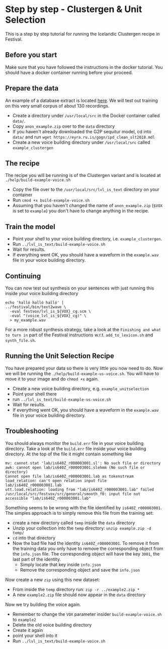 # Step by step - Clustergen & Unit Selection
This is a step by step tutorial for running the Icelandic Clustergen recipe in Festival.

## Before you start
Make sure that you have followed the instructions in the docker tutorial. You should have a docker container
running before your proceed.

## Prepare the data
An example of a database extract is located [here](https://drive.google.com/open?id=1dY3hw23U03oG-obfTlbp0oQRcWJGzCS-). We will test out training on this very small corpus of about 130 recordings.
* Create a directory under `/usr/local/src` in the Docker container called `data/`.
* Copy `anon_example.zip` over to the `data` directory
* If you haven't already downloaded the G2P sequitur model, cd into `data/` and run `wget https://eyra.ru.is/gogn/ipd_clean_slt2018.mdl`
* Create a new voice building directory under `/usr/local/src` called `example_clustergen`

## The recipe
The recipe you will be running is of the Clustergen variant and is located at `./help/build-example-voice.sh`
* Copy the file over to the `/usr/local/src/lvl_is_text` directory on your container
* Run `cmod +x build-example-voice.sh`
* Assuming that you haven't changed the name of `anon_example.zip` (`$VOX` is set to `example`) you don't have to change anything in the recipe.

## Train the model
* Point your shell to your voice building directory, i.e. `example_clustergen`.
* Run `../lvl_is_text/build-example-voice.sh`
* Wait for results.
* If everything went OK, you should have a waveform in the `example.wav` file in your voice building directory.

## Continuing
You can now test out synthesis on your sentences with just running this inside your voice building directory
```
echo 'halló halló halló' |
../festival/bin/text2wave \
  -eval festvox/lvl_is_${VOX}_cg.scm \
  -eval "(voice_lvl_is_${VOX}_cg)" \
  > my_example.wav
```

For a more robust synthesis strategy, take a look at the `Finishing and what to turn in` part of the Festival instructions w.r.t. `add_to_lexicon.sh` and `synth_file.sh`.

## Running the Unit Selection Recipe
You have prepared your data so there is very little you now need to do. Now we will be running the `./help/build-example-us-voice.sh`. You will have to move it to your image and do `chmod +x` again.
* Create a new voice building directory, e.g. `example_unitselection`
* Point your shell there
* run `../lvl_is_text/build-example-us-voice.sh`
* Wait for results.
* If everything went OK, you should have a waveform in the `example.wav` file in your voice building directory.


## Troubleshooting
You should always monitor the `build.err` file in your voice building directory. Take a look at the `build.err` file inside your voice building directory. At the top of the file it might contain something like

```
mv: cannot stat 'lab/is640Z_r000003001.sl': No such file or directory
awk: cannot open lab/is640Z_r000003001.slehmm (No such file or directory)
Cannot open file lab/is640Z_r000003001.lab as tokenstream
load_relation: can't open relation input file lab/is640Z_r000003001.lab
utt.load.relation: loading from "lab/is640Z_r000003001.lab" failed
/usr/local/src/festvox/src/general/smooth_f0: input file not accessible "lab/is640Z_r000003001.lab"
```

Something seems to be wrong with the file identified by `is640Z_r000003001`. The simples approach is to simply remove this file from the training set:
* create a new directory called `temp` inside the `data` directory
* Unzip your collection into the `temp` directory: `unzip example.zip -d temp/`
* `cd` into that directory
* Now the bad file had the identity `is640Z_r000003001`. To remove it from the training data you only have to remove the corresponding object from the `info.json` file. The corresponding object will have the key `3001`, the last part of the identity.
    * Simply locate that key inside `info.json`
    * Remove the corresponding object and save the `info.json`

Now create a new `zip` using this new dataset:
* From inside the `temp` directory run: `zip -r ../example2.zip *`
* A new `example2.zip` file should now appear in the `data` directory

Now we try building the voice again.
* Remember to change the `VOX` parameter insider `build-example-voice.sh` to `example2`
* Delete the old voice building directory
* Create it again
* point your shell into it
* Run `../lvl_is_text/build-example-voice.sh`